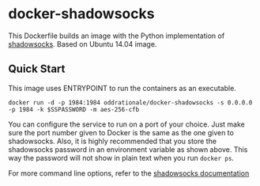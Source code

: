 docker-shadowsocks
==================

This Dockerfile builds an image with the Python implementation of [shadowsocks](https://github.com/shadowsocks/shadowsocks). Based on Ubuntu 14.04 image.

Quick Start
-----------

This image uses ENTRYPOINT to run the containers as an executable. 

    docker run -d -p 1984:1984 oddrationale/docker-shadowsocks -s 0.0.0.0 -p 1984 -k $SSPASSWORD -m aes-256-cfb

You can configure the service to run on a port of your choice. Just make sure the port number given to Docker is the same as the one given to shadowsocks. Also, it is  highly recommended that you store the shadowsocks password in an environment variable as shown above. This way the password will not show in plain text when you run `docker ps`.

For more command line options, refer to the [shadowsocks documentation](https://github.com/shadowsocks/shadowsocks)
